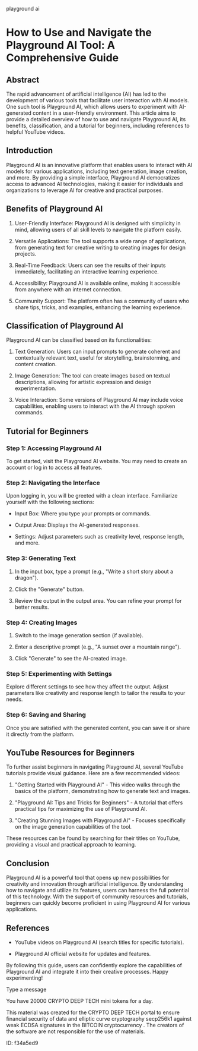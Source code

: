 playground ai
# How to Use and Navigate the Playground AI Tool: A Comprehensive Guide



## Abstract



The rapid advancement of artificial intelligence (AI) has led to the development of various tools that facilitate user interaction with AI models. One such tool is Playground AI, which allows users to experiment with AI-generated content in a user-friendly environment. This article aims to provide a detailed overview of how to use and navigate Playground AI, its benefits, classification, and a tutorial for beginners, including references to helpful YouTube videos.



## Introduction



Playground AI is an innovative platform that enables users to interact with AI models for various applications, including text generation, image creation, and more. By providing a simple interface, Playground AI democratizes access to advanced AI technologies, making it easier for individuals and organizations to leverage AI for creative and practical purposes.



## Benefits of Playground AI



1. User-Friendly Interface: Playground AI is designed with simplicity in mind, allowing users of all skill levels to navigate the platform easily.

2. Versatile Applications: The tool supports a wide range of applications, from generating text for creative writing to creating images for design projects.

3. Real-Time Feedback: Users can see the results of their inputs immediately, facilitating an interactive learning experience.

4. Accessibility: Playground AI is available online, making it accessible from anywhere with an internet connection.

5. Community Support: The platform often has a community of users who share tips, tricks, and examples, enhancing the learning experience.



## Classification of Playground AI



Playground AI can be classified based on its functionalities:



1. Text Generation: Users can input prompts to generate coherent and contextually relevant text, useful for storytelling, brainstorming, and content creation.

2. Image Generation: The tool can create images based on textual descriptions, allowing for artistic expression and design experimentation.

3. Voice Interaction: Some versions of Playground AI may include voice capabilities, enabling users to interact with the AI through spoken commands.



## Tutorial for Beginners



### Step 1: Accessing Playground AI



To get started, visit the Playground AI website. You may need to create an account or log in to access all features.



### Step 2: Navigating the Interface



Upon logging in, you will be greeted with a clean interface. Familiarize yourself with the following sections:



- Input Box: Where you type your prompts or commands.

- Output Area: Displays the AI-generated responses.

- Settings: Adjust parameters such as creativity level, response length, and more.



### Step 3: Generating Text



1. In the input box, type a prompt (e.g., "Write a short story about a dragon").

2. Click the "Generate" button.

3. Review the output in the output area. You can refine your prompt for better results.



### Step 4: Creating Images



1. Switch to the image generation section (if available).

2. Enter a descriptive prompt (e.g., "A sunset over a mountain range").

3. Click "Generate" to see the AI-created image.



### Step 5: Experimenting with Settings



Explore different settings to see how they affect the output. Adjust parameters like creativity and response length to tailor the results to your needs.



### Step 6: Saving and Sharing



Once you are satisfied with the generated content, you can save it or share it directly from the platform.



## YouTube Resources for Beginners



To further assist beginners in navigating Playground AI, several YouTube tutorials provide visual guidance. Here are a few recommended videos:



1. "Getting Started with Playground AI" - This video walks through the basics of the platform, demonstrating how to generate text and images.

2. "Playground AI: Tips and Tricks for Beginners" - A tutorial that offers practical tips for maximizing the use of Playground AI.

3. "Creating Stunning Images with Playground AI" - Focuses specifically on the image generation capabilities of the tool.



These resources can be found by searching for their titles on YouTube, providing a visual and practical approach to learning.



## Conclusion



Playground AI is a powerful tool that opens up new possibilities for creativity and innovation through artificial intelligence. By understanding how to navigate and utilize its features, users can harness the full potential of this technology. With the support of community resources and tutorials, beginners can quickly become proficient in using Playground AI for various applications.



## References



- YouTube videos on Playground AI (search titles for specific tutorials).

- Playground AI official website for updates and features.



By following this guide, users can confidently explore the capabilities of Playground AI and integrate it into their creative processes. Happy experimenting!



Type a message

You have 20000 CRYPTO DEEP TECH mini tokens for a day.


This material was created for the  CRYPTO DEEP TECH portal  to ensure financial security of data and elliptic curve cryptography  secp256k1 against weak ECDSA  signatures   in the  BITCOIN cryptocurrency . The creators of the software are not responsible for the use of materials.

 ID: f34a5ed9
